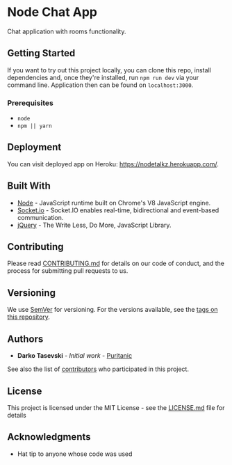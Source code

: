 # Node Chat App

Chat application with rooms functionality.

## Getting Started
If you want to try out this project locally, you can clone this repo, install dependencies and, once they're installed, run `npm run dev` via your command line. Application then can be found on `localhost:3000`.

### Prerequisites

-   `node`
-   `npm || yarn`

## Deployment
You can visit deployed app on Heroku: https://nodetalkz.herokuapp.com/. 

## Built With

-   [Node](#) -  JavaScript runtime built on Chrome's V8 JavaScript engine.
-   [Socket.io](#) - Socket.IO enables real-time, bidirectional and event-based communication.
-   [jQuery](#) - The Write Less, Do More, JavaScript Library.


## Contributing

Please read [CONTRIBUTING.md](CONTRIBUTING.md) for details on our code of conduct, and the process for submitting pull requests to us.

## Versioning

We use [SemVer](http://semver.org/) for versioning. For the versions available, see the [tags on this repository](https://github.com/your/project/tags).

## Authors

-   **Darko Tasevski** - _Initial work_ - [Puritanic](https://github.com/Puritanic)

See also the list of [contributors](CONTRIBUTORS.md) who participated in this project.

## License

This project is licensed under the MIT License - see the [LICENSE.md](LICENSE.md) file for details

## Acknowledgments

-   Hat tip to anyone whose code was used
